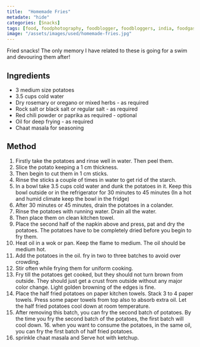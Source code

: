 ```yaml
---
title:  "Homemade Fries"
metadate: "hide"
categories: [Snacks]
tags: [food, foodphotography, foodblogger, foodbloggers, india, foodgasm, indianfood, love, foodcoma, foodporn,indiancooking, indianrecipe, foodlovers, indianfood, indianfoodbloggers, foodiesofinstagram, foodlove, indian, indiancouple, eatlocal, eathealthy, eatwell, desifood, trending, tasty, taste, yummyinmytummy, foodie, instafood, instafoodie, foodstagram, instagood, passionatepaprika, foodblog, easy, indian, recipe, mothersrecipe, cooking, easycooking, easyrecipe, simple, simplefood ]
image: "/assets/images/used/homemade-fries.jpg"
---
```


Fried snacks! The only memory I have related to these is going for a swim and devouring them after! 


## Ingredients

- 3 medium size potatoes 
- 3.5 cups cold water
- Dry rosemary or oregano or mixed herbs - as required
- Rock salt or black salt or regular salt - as required
- Red chili powder or paprika as required - optional
- Oil for deep frying - as required
- Chaat masala for seasoning
## Method

1. Firstly take the potatoes and rinse well in water. Then peel them. 
2. Slice the potato keeping a 1 cm thickness.
3. Then begin to cut them in 1 cm sticks. 
4. Rinse the sticks a couple of times in water to get rid of the starch.
5. In a bowl take 3.5 cups cold water and dunk the potatoes in it. Keep this bowl outside or in the refrigerator for 30 minutes to 45 minutes (In a hot and humid climate keep the bowl in the fridge)
6. After 30 minutes or 45 minutes, drain the potatoes in a colander.
7. Rinse the potatoes with running water. Drain all the water. 
8. Then place them on clean kitchen towel.
9. Place the second half of the napkin above and press, pat and dry the potatoes. The potatoes have to be completely dried before you begin to fry them. 
10. Heat oil in a wok or pan. Keep the flame to medium. The oil should be medium hot.
11. Add the potatoes in the oil. fry in two to three batches to avoid over crowding.
12. Stir often while frying them for uniform cooking.
13. Fry till the potatoes get cooked, but they should not turn brown from outside. They should just get a crust from outside without any major color change. Light golden browning of the edges is fine. 
14. Place the half fried potatoes on paper kitchen towels. Stack 3 to 4 paper towels. Press some paper towels from top also to absorb extra oil. Let the half fried potatoes cool down at room temperature. 
15. After removing this batch, you can fry the second batch of potatoes. By the time you fry the second batch of the potatoes, the first batch will cool down. 16. when you want to consume the potatoes, in the same oil, you can fry the first batch of half fried potatoes.
17. sprinkle chaat masala and Serve hot with ketchup. 
